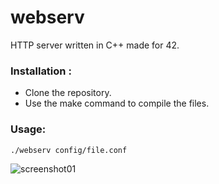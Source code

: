 # webserv
HTTP server written in C++ made for 42.

### Installation :
- Clone the repository.
- Use the make command to compile the files.

### Usage:
```./webserv config/file.conf```

![screenshot01](https://i.imgur.com/qY9ZijD.png)
